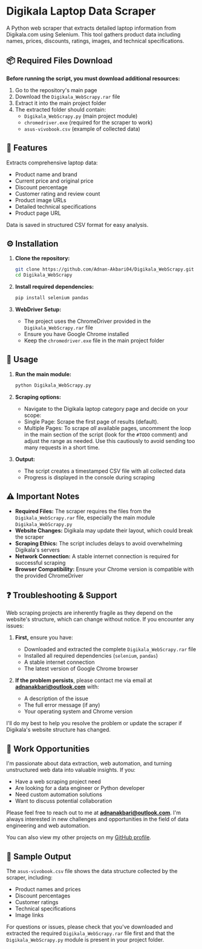 # Digikala Laptop Data Scraper

A Python web scraper that extracts detailed laptop information from Digikala.com using Selenium. This tool gathers product data including names, prices, discounts, ratings, images, and technical specifications.

## 📦 Required Files Download

**Before running the script, you must download additional resources:**

1. Go to the repository's main page
2. Download the `Digikala_WebScrapy.rar` file
3. Extract it into the main project folder
4. The extracted folder should contain:
   - `Digikala_WebScrapy.py` (main project module)
   - `chromedriver.exe` (required for the scraper to work)
   - `asus-vivobook.csv` (example of collected data)

## 🚀 Features

Extracts comprehensive laptop data:
- Product name and brand
- Current price and original price
- Discount percentage
- Customer rating and review count
- Product image URLs
- Detailed technical specifications
- Product page URL

Data is saved in structured CSV format for easy analysis.

## ⚙️ Installation

1. **Clone the repository:**
   ```bash
   git clone https://github.com/Adnan-Akbari04/Digikala_WebScrapy.git
   cd Digikala_WebScrapy
   ```

2. **Install required dependencies:**
   ```bash
   pip install selenium pandas
   ```

3. **WebDriver Setup:**
   - The project uses the ChromeDriver provided in the `Digikala_WebScrapy.rar` file
   - Ensure you have Google Chrome installed
   - Keep the `chromedriver.exe` file in the main project folder

## 📖 Usage

1. **Run the main module:**
   ```bash
   python Digikala_WebScrapy.py
   ```

2. **Scraping options:**
    -   Navigate to the Digikala laptop category page and decide on your scope:
    -   Single Page: Scrape the first page of results (default).
    -   Multiple Pages: To scrape *all* available pages, uncomment the loop in the main section of the script (look for the `#TODO` comment) and adjust the                range as needed. Use this cautiously to avoid sending too many requests in a short time.

3. **Output:**
   - The script creates a timestamped CSV file with all collected data
   - Progress is displayed in the console during scraping

## ⚠️ Important Notes

- **Required Files:** The scraper requires the files from the `Digikala_WebScrapy.rar` file, especially the main module `Digikala_WebScrapy.py`
- **Website Changes:** Digikala may update their layout, which could break the scraper
- **Scraping Ethics:** The script includes delays to avoid overwhelming Digikala's servers
- **Network Connection:** A stable internet connection is required for successful scraping
- **Browser Compatibility:** Ensure your Chrome version is compatible with the provided ChromeDriver

## ❓ Troubleshooting & Support

Web scraping projects are inherently fragile as they depend on the website's structure, which can change without notice. If you encounter any issues:

1. **First,** ensure you have:
   - Downloaded and extracted the complete `Digikala_WebScrapy.rar` file
   - Installed all required dependencies (`selenium`, `pandas`)
   - A stable internet connection
   - The latest version of Google Chrome browser

2. **If the problem persists**, please contact me via email at **adnanakbari@outlook.com** with:
   - A description of the issue
   - The full error message (if any)
   - Your operating system and Chrome version

I'll do my best to help you resolve the problem or update the scraper if Digikala's website structure has changed.

## 💼 Work Opportunities

I'm passionate about data extraction, web automation, and turning unstructured web data into valuable insights. If you:

- Have a web scraping project need
- Are looking for a data engineer or Python developer
- Need custom automation solutions
- Want to discuss potential collaboration

Please feel free to reach out to me at **adnanakbari@outlook.com**. I'm always interested in new challenges and opportunities in the field of data engineering and web automation.

You can also view my other projects on my [GitHub profile](https://github.com/Adnan-Akbari04).

## 📄 Sample Output

The `asus-vivobook.csv` file shows the data structure collected by the scraper, including:
- Product names and prices
- Discount percentages
- Customer ratings
- Technical specifications
- Image links

For questions or issues, please check that you've downloaded and extracted the required `Digikala_WebScrapy.rar` file first and that the `Digikala_WebScrapy.py` module is present in your project folder.
